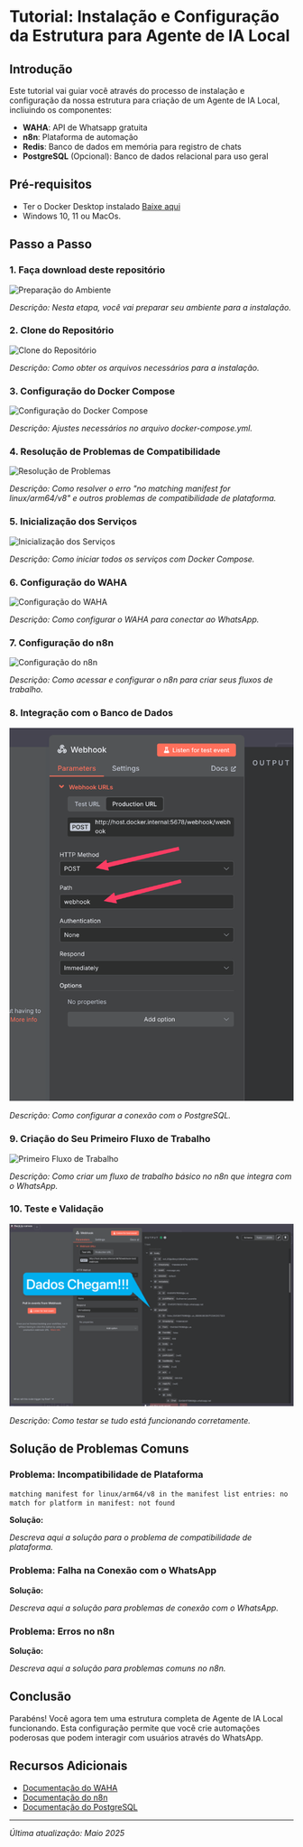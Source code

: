# Tutorial: Instalação e Configuração da Estrutura para Agente de IA Local

## Introdução

Este tutorial vai guiar você através do processo de instalação e configuração da nossa estrutura para criação de um Agente de IA Local, incliuindo os componentes:

- **WAHA**: API de Whatsapp gratuita
- **n8n**: Plataforma de automação
- **Redis**: Banco de dados em memória para registro de chats
- **PostgreSQL** (Opcional): Banco de dados relacional para uso geral

## Pré-requisitos

- Ter o Docker Desktop instalado [Baixe aqui](https://www.docker.com/get-started/)
- Windows 10, 11 ou MacOs.

## Passo a Passo

### 1. Faça download deste repositório

![Preparação do Ambiente](./imagens/passo1.png)

*Descrição: Nesta etapa, você vai preparar seu ambiente para a instalação.*

### 2. Clone do Repositório

![Clone do Repositório](./imagens/passo2.png)

*Descrição: Como obter os arquivos necessários para a instalação.*

### 3. Configuração do Docker Compose

![Configuração do Docker Compose](./imagens/passo3.png)

*Descrição: Ajustes necessários no arquivo docker-compose.yml.*

### 4. Resolução de Problemas de Compatibilidade

![Resolução de Problemas](./imagens/passo4.png)

*Descrição: Como resolver o erro "no matching manifest for linux/arm64/v8" e outros problemas de compatibilidade de plataforma.*

### 5. Inicialização dos Serviços

![Inicialização dos Serviços](./imagens/passo5.png)

*Descrição: Como iniciar todos os serviços com Docker Compose.*

### 6. Configuração do WAHA

![Configuração do WAHA](./imagens/passo6.png)

*Descrição: Como configurar o WAHA para conectar ao WhatsApp.*

### 7. Configuração do n8n

![Configuração do n8n](./imagens/passo7.png)

*Descrição: Como acessar e configurar o n8n para criar seus fluxos de trabalho.*

### 8. Integração com o Banco de Dados

![Integração com o Banco de Dados](./imagens/passo8.png)

*Descrição: Como configurar a conexão com o PostgreSQL.*

### 9. Criação do Seu Primeiro Fluxo de Trabalho

![Primeiro Fluxo de Trabalho](./imagens/passo9.png)

*Descrição: Como criar um fluxo de trabalho básico no n8n que integra com o WhatsApp.*

### 10. Teste e Validação

![Teste e Validação](./imagens/passo10.png)

*Descrição: Como testar se tudo está funcionando corretamente.*

## Solução de Problemas Comuns

### Problema: Incompatibilidade de Plataforma

```
matching manifest for linux/arm64/v8 in the manifest list entries: no match for platform in manifest: not found
```

**Solução:**

*Descreva aqui a solução para o problema de compatibilidade de plataforma.*

### Problema: Falha na Conexão com o WhatsApp

**Solução:**

*Descreva aqui a solução para problemas de conexão com o WhatsApp.*

### Problema: Erros no n8n

**Solução:**

*Descreva aqui a solução para problemas comuns no n8n.*

## Conclusão

Parabéns! Você agora tem uma estrutura completa de Agente de IA Local funcionando. Esta configuração permite que você crie automações poderosas que podem interagir com usuários através do WhatsApp.

## Recursos Adicionais

- [Documentação do WAHA](https://github.com/waha-project/waha)
- [Documentação do n8n](https://docs.n8n.io/)
- [Documentação do PostgreSQL](https://www.postgresql.org/docs/)

---

*Última atualização: Maio 2025*
